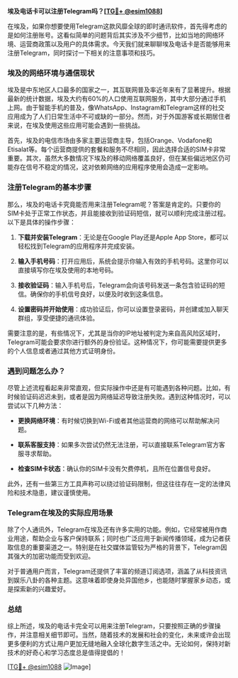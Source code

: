 **埃及电话卡可以注册Telegram吗？[[TG💪+ @esim1088](https://t.me/s/esim1088)]**

在埃及，如果你想要使用Telegram这款风靡全球的即时通讯软件，首先得考虑的是如何注册账号。这看似简单的问题背后其实涉及不少细节，比如当地的网络环境、运营商政策以及用户的具体需求。今天我们就来聊聊埃及电话卡是否能够用来注册Telegram，同时探讨一下相关的注意事项和技巧。

### 埃及的网络环境与通信现状

埃及是中东地区人口最多的国家之一，其互联网普及率近年来有了显著提升。根据最新的统计数据，埃及大约有60%的人口使用互联网服务，其中大部分通过手机上网。由于智能手机的普及，像WhatsApp、Instagram和Telegram这样的社交应用成为了人们日常生活中不可或缺的一部分。然而，对于外国游客或长期居住者来说，在埃及使用这些应用可能会遇到一些挑战。

首先，埃及的电信市场由多家主要运营商主导，包括Orange、Vodafone和Etisalat等。每个运营商提供的套餐和服务不尽相同，因此选择合适的SIM卡非常重要。其次，虽然大多数情况下埃及的移动网络覆盖良好，但在某些偏远地区仍可能存在信号不稳定的情况，这对依赖网络的应用程序使用会造成一定影响。

### 注册Telegram的基本步骤

那么，埃及的电话卡究竟能否用来注册Telegram呢？答案是肯定的。只要你的SIM卡处于正常工作状态，并且能接收到验证码短信，就可以顺利完成注册过程。以下是具体的操作步骤：

1. **下载并安装Telegram**：无论是在Google Play还是Apple App Store，都可以轻松找到Telegram的应用程序并完成安装。
   
2. **输入手机号码**：打开应用后，系统会提示你输入有效的手机号码。这里你可以直接填写你在埃及使用的本地号码。

3. **接收验证码**：输入手机号后，Telegram会向该号码发送一条包含验证码的短信。确保你的手机信号良好，以便及时收到这条信息。

4. **设置密码并开始使用**：成功验证后，你可以设置登录密码，并创建或加入聊天群组，享受便捷的通讯体验。

需要注意的是，有些情况下，尤其是当你的IP地址被判定为来自高风险区域时，Telegram可能会要求你进行额外的身份验证。这种情况下，你可能需要提供更多的个人信息或者通过其他方式证明身份。

### 遇到问题怎么办？

尽管上述流程看起来非常直观，但实际操作中还是有可能遇到各种问题。比如，有时候验证码迟迟未到，或者是因为网络延迟导致注册失败。遇到这种情况时，可以尝试以下几种方法：

- **更换网络环境**：有时候切换到Wi-Fi或者其他运营商的网络可以帮助解决问题。
  
- **联系客服支持**：如果多次尝试仍然无法注册，可以直接联系Telegram官方客服寻求帮助。

- **检查SIM卡状态**：确认你的SIM卡没有欠费停机，且所在位置信号良好。

此外，还有一些第三方工具声称可以绕过验证码限制，但这往往存在一定的法律风险和技术隐患，建议谨慎使用。

### Telegram在埃及的实际应用场景

除了个人通讯外，Telegram在埃及还有许多实用的功能。例如，它经常被用作商业用途，帮助企业与客户保持联系；同时也广泛应用于新闻传播领域，成为记者获取信息的重要渠道之一。特别是在社交媒体监管较为严格的背景下，Telegram因其强大的加密功能而受到欢迎。

对于普通用户而言，Telegram还提供了丰富的频道订阅选项，涵盖了从科技资讯到娱乐八卦的各种主题。这意味着即使身处异国他乡，也能随时掌握家乡动态，或是探索新的兴趣爱好。

### 总结

综上所述，埃及的电话卡完全可以用来注册Telegram，只要按照正确的步骤操作，并注意相关细节即可。当然，随着技术的发展和社会的变化，未来或许会出现更多便利的方式让用户更加无缝地融入全球化数字生活之中。无论如何，保持对新技术的好奇心和学习态度总是值得提倡的！

[[TG💪+ @esim1088](https://t.me/s/esim1088) ![Image](https://i.postimg.cc/4NQfJmqS/Snipaste-2025-05-13-00-14-12.png)]
